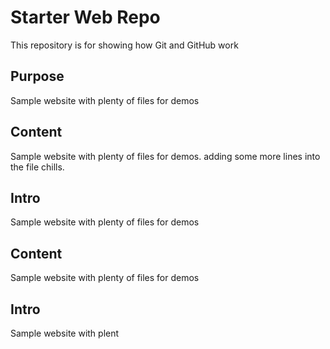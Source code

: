 # Starter Web Repo

This repository is for showing how Git and GitHub work

## Purpose

Sample website with plenty of files for demos

## Content

Sample website with plenty of files for demos. adding some more lines into the file chills.

## Intro

Sample website with plenty of files for demos

## Content

Sample website with plenty of files for demos

## Intro

Sample website with plent